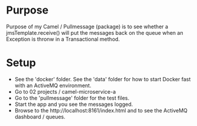 # Purpose
Purpose of my Camel / Pullmessage (package) is to see whether a jmsTemplate.receive() will
put the messages back on the queue when an Exception is thronw in a Transactional 
method. 

# Setup
- See the 'docker' folder. See the 'data' folder for how to start Docker fast
with an ActiveMQ environment. 
- Go to 02 projects / camel-microservice-a
- Go to the 'pullmessage' folder for the test files. 
- Start the app and you see the messages logged. 
- Browse to the http://localhost:8161/index.html and to see the ActiveMQ dashboard / queues. 
